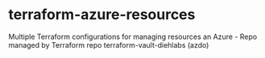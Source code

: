 # terraform-azure-resources
Multiple Terraform configurations for managing resources an Azure - Repo managed by Terraform repo terraform-vault-diehlabs (azdo)
